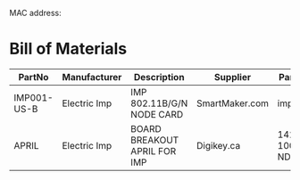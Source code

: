 MAC address:

Bill of Materials
=================
PartNo|Manufacturer|Description|Supplier|PartNo|Price|Date
------|------------|-----------|--------|------|-----|----
IMP001-US-B | Electric Imp | IMP 802.11B/G/N NODE CARD | SmartMaker.com | imp001 | 18.25 USD | 2014-06-28
APRIL | Electric Imp | BOARD BREAKOUT APRIL FOR IMP | Digikey.ca | 1413-1004-ND | 11.56 CAD | 2014-07-15
